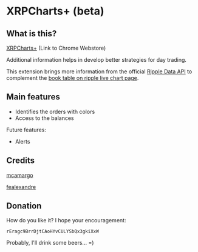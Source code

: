 # XRPCharts+ (beta)

## What is this?

[XRPCharts+](https://chrome.google.com/webstore/detail/xrpcharts%20/fhhiiblbddjepllmfpohbmjhjnbjnmoa?hl=en-US) (Link to Chrome Webstore)

Additional information helps in develop better strategies for day trading.

This extension brings more information from the official [Ripple Data API](https://ripple.com/build/data-api-v2/) to complement the [book table on ripple live chart page](https://xrpcharts.ripple.com/#/markets/XRP/USD:rvYAfWj5gh67oV6fW32ZzP3Aw4Eubs59B?interval=15m&range=3d&type=line).

## Main features

+ Identifies the orders with colors
+ Access to the balances

Future features:
+ Alerts

## Credits

[mcamargo](https://github.com/mcamargo)

[fealexandre](https://github.com/fealexandre)

## Donation

How do you like it? I hope your encouragement:

`rEragc9BrrDjtCAoHYvCULYSbQx3gkiXxW`

Probably, I'll drink some beers... =)
